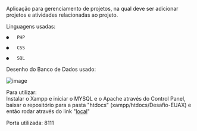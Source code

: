 
Aplicação para gerenciamento de projetos, na qual deve ser adicionar projetos e atividades relacionadas ao projeto.

Linguagens usadas:

	●	PHP
  
	●	CSS
  
	●	SQL


Desenho do Banco de Dados usado:

   ![image](https://user-images.githubusercontent.com/81392113/178378418-bc82c0da-419f-440b-9465-b72db7c61586.png)

Para utilizar:                                                        
Instalar o Xampp e iniciar o MYSQL e o Apache através do Control Panel, baixar o repositório para a pasta "htdocs" (xampp/htdocs/Desafio-EUAX) e então rodar através do link "[local](http://localhost/Desafio-EUAX/index.php)"

Porta utilizada: 8111
